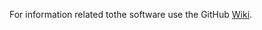 For information related tothe software use the GitHub [Wiki](https://github.com/aharwood2/LUMA/wiki).

